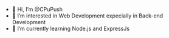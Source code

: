 - 👋 Hi, I’m @CPuPush
- 👀 I’m interested in Web Development expecially in Back-end Development
- 🌱 I’m currently learning Node.js and ExpressJs

<!---
CPuPush/CPuPush is a ✨ special ✨ repository because its `README.md` (this file) appears on your GitHub profile.
You can click the Preview link to take a look at your changes.
--->
